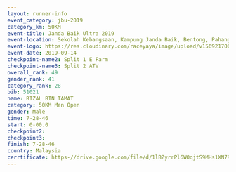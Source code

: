 ```yaml
---
layout: runner-info 
event_category: jbu-2019 
category_km: 50KM 
event-title: Janda Baik Ultra 2019
event-location: Sekolah Kebangsaan, Kampung Janda Baik, Bentong, Pahang, Malaysia 
event-logo: https://res.cloudinary.com/raceyaya/image/upload/v1569217009/logo/janda-baik_vch1pc.jpg 
event-date: 2019-09-14 
checkpoint-name2: Split 1 E Farm 
checkpoint-name3: Split 2 ATV 
overall_rank: 49
gender_rank: 41
category_rank: 28
bib: 51021
name: RIZAL BIN TAMAT
category: 50KM Men Open
gender: Male
time: 7-28-46
start: 0-00.0
checkpoint2: 
checkpoint3: 
finish: 7-28-46
country: Malaysia
cerrtificate: https-//drive.google.com/file/d/1lBZyrrPl6WOqjtS9MHs1XN79GN3Zn0WT/view?usp=sharing
---
```

